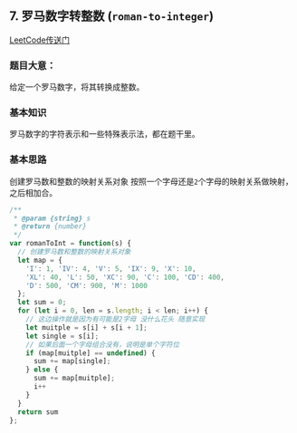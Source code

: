 ## 7. 罗马数字转整数 (`roman-to-integer`)
[LeetCode传送门](https://leetcode-cn.com/problems/roman-to-integer/)

### 题目大意：
给定一个罗马数字，将其转换成整数。

### 基本知识
罗马数字的字符表示和一些特殊表示法，都在题干里。

### 基本思路
创建罗马数和整数的映射关系对象
按照一个字母还是`2`个字母的映射关系做映射，之后相加合。

```JavaScript
/**
 * @param {string} s
 * @return {number}
 */
var romanToInt = function(s) {
  // 创建罗马数和整数的映射关系对象
  let map = { 
    'I': 1, 'IV': 4, 'V': 5, 'IX': 9, 'X': 10, 
    'XL': 40, 'L': 50, 'XC': 90, 'C': 100, 'CD': 400, 
    'D': 500, 'CM': 900, 'M': 1000 
  };
  let sum = 0;
  for (let i = 0, len = s.length; i < len; i++) {
    // 这边操作就是因为有可能是2字母 没什么花头 随意实现
    let muitple = s[i] + s[i + 1];
    let single = s[i];
    // 如果后面一个字母组合没有，说明是单个字符位
    if (map[muitple] == undefined) {
      sum += map[single];
    } else {
      sum += map[muitple];
      i++
    }
  }
  return sum
};
```